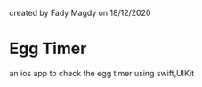 
created by Fady Magdy on 18/12/2020
# Egg Timer

an ios app to check the egg timer using swift,UIKit




